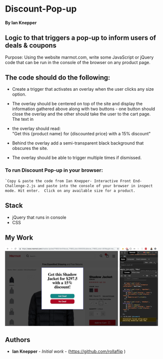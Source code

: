 # Discount-Pop-up
#### By Ian Knepper
## Logic to that triggers a pop-up to inform users of deals &amp; coupons

Purpose: Using the website marmot.com, write some JavaScript or jQuery code that can be run in the console of the browser on any product page.<br>

## The code should do the following:<br>

* Create a trigger that activates an overlay when the user clicks any size option.
* The overlay should be centered on top of the site and display the information gathered above along with two buttons - one button should close the overlay and the other should take the user to the cart page. The text in
* the overlay should read: <br>
"Get this {product name} for {discounted price} with a 15% discount"

* Behind the overlay add a semi­-transparent black background that obscures the site.
* The overlay should be able to trigger multiple times if dismissed.

### To run Discount Pop-up in your browser:
```
`Copy & paste the code from Ian Knepper- Interactive Front End- Challenge-2.js and paste into the console of your browser in inspect mode. Hit enter.  Click on any available size for a product.
```


## Stack
* jQuery that runs in console
* CSS

## My Work
![Preview1](./deal-screen-shot.png )

## Authors

* **Ian Knepper** - *Initial work* - (https://github.com/rollaflip )

